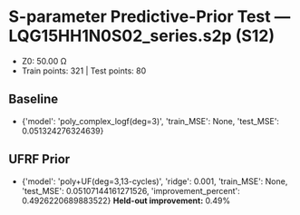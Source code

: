 # S-parameter Predictive-Prior Test — LQG15HH1N0S02_series.s2p (S12)
- Z0: 50.00 Ω
- Train points: 321  |  Test points: 80

## Baseline
- {'model': 'poly_complex_logf(deg=3)', 'train_MSE': None, 'test_MSE': 0.051324276324639}

## UFRF Prior
- {'model': 'poly+UF(deg=3,13-cycles)', 'ridge': 0.001, 'train_MSE': None, 'test_MSE': 0.05107144161271526, 'improvement_percent': 0.4926220689883522}
**Held-out improvement:** 0.49%